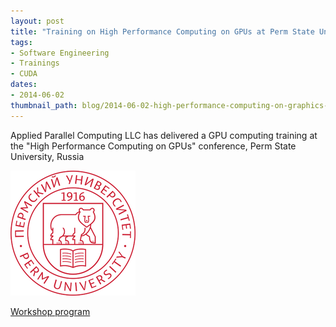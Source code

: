 ```yaml
---
layout: post
title: "Training on High Performance Computing on GPUs at Perm State University"
tags:
- Software Engineering
- Trainings
- CUDA
dates:
- 2014-06-02
thumbnail_path: blog/2014-06-02-high-performance-computing-on-graphics-processing-units-perm-state-university-russia/psu_logo.png
---
```


Applied Parallel Computing LLC has delivered a GPU computing training at the "High Performance Computing on GPUs" conference, Perm State University, Russia

![alt text](\assets\img\blog\2014-06-02-high-performance-computing-on-graphics-processing-units-perm-state-university-russia\psu_logo.png "Logo Title Text 1")

[Workshop program](\assets\img\blog\2014-06-02-high-performance-computing-on-graphics-processing-units-perm-state-university-russia\program.pdf)


